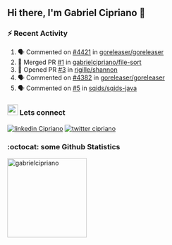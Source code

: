 ## Hi there, I'm Gabriel Cipriano 👋


### :zap: Recent Activity
<!--START_SECTION:activity-->
1. 🗣 Commented on [#4421](https://github.com/goreleaser/goreleaser/issues/4421#issuecomment-1812807721) in [goreleaser/goreleaser](https://github.com/goreleaser/goreleaser)
2. 🎉 Merged PR [#1](https://github.com/gabrielcipriano/file-sort/pull/1) in [gabrielcipriano/file-sort](https://github.com/gabrielcipriano/file-sort)
3. 💪 Opened PR [#3](https://github.com/rigille/shannon/pull/3) in [rigille/shannon](https://github.com/rigille/shannon)
4. 🗣 Commented on [#4382](https://github.com/goreleaser/goreleaser/issues/4382#issuecomment-1782808061) in [goreleaser/goreleaser](https://github.com/goreleaser/goreleaser)
5. 🗣 Commented on [#5](https://github.com/sqids/sqids-java/issues/5#issuecomment-1782773005) in [sqids/sqids-java](https://github.com/sqids/sqids-java)
<!--END_SECTION:activity-->

### <img src="https://media3.giphy.com/media/S4CNuVzv50UH6gG5AN/giphy.gif?cid=ecf05e47dbmkqif1p4g2lpyegp44k864gkmp9p7bzp2k9hxh&ep=v1_stickers_search&rid=giphy.gif&ct=s" height="24"></img> Lets connect 
<a href="https://www.linkedin.com/in/gabrielcipriano/" target="blank"><img align="center" src="https://img.shields.io/badge/linkedin-%230077B5.svg?&style=for-the-badge&logo=linkedin&logoColor=white" alt="linkedin Cipriano" /></a> <a href="https://twitter.com/ciprigabs" target="blank"><img align="center" src="https://img.shields.io/badge/Twitter-1DA1F2?style=for-the-badge&logo=twitter&logoColor=white" alt="twitter cipriano" /></a>

### :octocat: some Github Statistics

<div>
  <a href="https://github.com/gabrielcipriano">
  <img height="180" src="https://github-readme-stats.vercel.app/api?username=gabrielcipriano&count_private=true&show_icons=true&theme=nord" alt="gabrielcipriano"/>
  </a>
</div>
